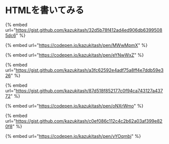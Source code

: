 # HTMLを書いてみる

{% embed url="https://gist.github.com/kazukitash/32d5b78f412ad4ed906db63995085dc6" %}

{% embed url="https://codepen.io/kazukitash/pen/MWwMpmX" %}

{% embed url="https://codepen.io/kazukitash/pen/eYNwWxZ" %}

{% embed url="https://gist.github.com/kazukitash/a3fc62592e4adf75a8ff4e7ddb59e326" %}

{% embed url="https://gist.github.com/kazukitash/87d518f852177c0f94ca743127a43772" %}

{% embed url="https://codepen.io/kazukitash/pen/oNXrWmo" %}

{% embed url="https://gist.github.com/kazukitash/c0ef086c112c4c2b62a03af399e820f8" %}



{% embed url="https://codepen.io/kazukitash/pen/vYOqmbj" %}



